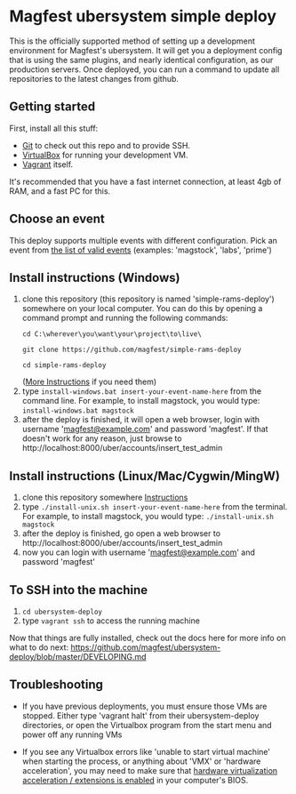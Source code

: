 # Magfest ubersystem simple deploy

This is the officially supported method of setting up a development environment for Magfest's ubersystem.  It will get you a deployment config that is using the same plugins, and nearly identical configuration, as our production servers.  Once deployed,
you can run a command to update all repositories to the latest changes from github.

## Getting started

First, install all this stuff:
* [Git](http://git-scm.com/) to check out this repo and to provide SSH.
* [VirtualBox](https://www.virtualbox.org/wiki/Downloads) for running your development VM.
* [Vagrant](http://www.vagrantup.com/downloads.html) itself.

It's recommended that you have a fast internet connection, at least 4gb of RAM, and a fast PC for this.

## Choose an event

This deploy supports multiple events with different configuration.  Pick an event from [the list of valid events](https://github.com/magfest/simple-rams-deploy/blob/master/valid_eventnames.txt) (examples: 'magstock', 'labs', 'prime')

## Install instructions (Windows)

1. clone this repository (this repository is named 'simple-rams-deploy') somewhere on your local computer.
   You can do this by opening a command prompt and running the following commands:
   ```
   cd C:\wherever\you\want\your\project\to\live\
   
   git clone https://github.com/magfest/simple-rams-deploy
   
   cd simple-rams-deploy
   ```
   ([More Instructions](https://help.github.com/articles/cloning-a-repository/) if you need them)
2. type ```install-windows.bat insert-your-event-name-here``` from the command line.  For example, to install magstock, you would type: ```install-windows.bat magstock```
3. after the deploy is finished, it will open a web browser, login with username 'magfest@example.com' and password 'magfest'.  If that doesn't work for any reason, just browse to http://localhost:8000/uber/accounts/insert_test_admin

## Install instructions (Linux/Mac/Cygwin/MingW)

1. clone this repository somewhere [Instructions](https://help.github.com/articles/cloning-a-repository/)
2. type ```./install-unix.sh insert-your-event-name-here``` from the terminal.  
   For example, to install magstock, you would type: ```./install-unix.sh magstock```
3. after the deploy is finished, go open a web browser to http://localhost:8000/uber/accounts/insert_test_admin
4. now you can login with username 'magfest@example.com' and password 'magfest'

## To SSH into the machine

1. ```cd ubersystem-deploy```
2. type ```vagrant ssh``` to access the running machine

Now that things are fully installed, check out the docs here for more info on what to do next: 
https://github.com/magfest/ubersystem-deploy/blob/master/DEVELOPING.md
  
## Troubleshooting

* If you have previous deployments, you must ensure those VMs are stopped.  Either type 'vagrant halt' from their ubersystem-deploy directories, or open the  Virtualbox program from the start menu and power off any running VMs

* If you see any Virtualbox errors like 'unable to start virtual machine' when starting the process, or anything about 'VMX' or 'hardware acceleration', you may need to make sure that [hardware virtualization acceleration / extensions is enabled](https://www.google.com/webhp?sourceid=chrome-instant&ion=1&espv=2&ie=UTF-8#q=virtualbox%20vtx%20disabled%20in%20bios) in your computer's BIOS.
